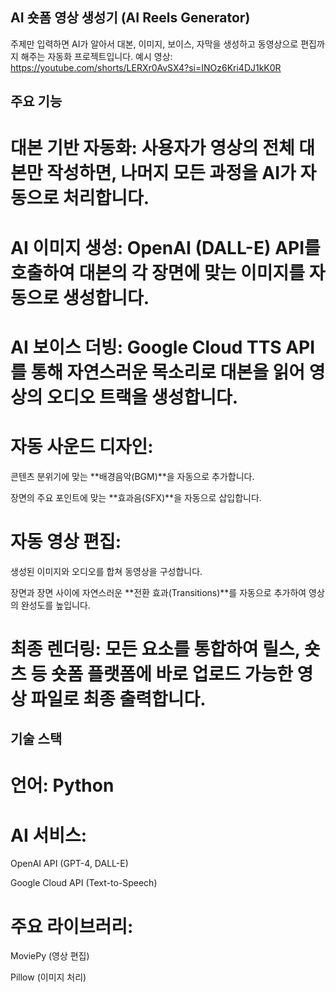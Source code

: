 ## AI 숏폼 영상 생성기 (AI Reels Generator)
주제만 입력하면 AI가 알아서 대본, 이미지, 보이스, 자막을 생성하고 동영상으로 편집까지 해주는 자동화 프로젝트입니다.
예시 영상: https://youtube.com/shorts/LERXr0AvSX4?si=INOz6Kri4DJ1kK0R

## 주요 기능
# 대본 기반 자동화: 사용자가 영상의 전체 대본만 작성하면, 나머지 모든 과정을 AI가 자동으로 처리합니다.

# AI 이미지 생성: OpenAI (DALL-E) API를 호출하여 대본의 각 장면에 맞는 이미지를 자동으로 생성합니다.

# AI 보이스 더빙: Google Cloud TTS API를 통해 자연스러운 목소리로 대본을 읽어 영상의 오디오 트랙을 생성합니다.

# 자동 사운드 디자인:

콘텐츠 분위기에 맞는 **배경음악(BGM)**을 자동으로 추가합니다.

장면의 주요 포인트에 맞는 **효과음(SFX)**을 자동으로 삽입합니다.

# 자동 영상 편집:

생성된 이미지와 오디오를 합쳐 동영상을 구성합니다.

장면과 장면 사이에 자연스러운 **전환 효과(Transitions)**를 자동으로 추가하여 영상의 완성도를 높입니다.

# 최종 렌더링: 모든 요소를 통합하여 릴스, 숏츠 등 숏폼 플랫폼에 바로 업로드 가능한 영상 파일로 최종 출력합니다.

## 기술 스택
# 언어: Python

# AI 서비스:

OpenAI API (GPT-4, DALL-E)

Google Cloud API (Text-to-Speech)

# 주요 라이브러리:

MoviePy (영상 편집)

Pillow (이미지 처리)
